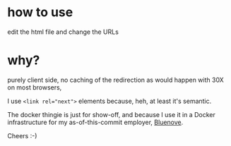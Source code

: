 # how to use

edit the html file and change the URLs

# why?

purely client side, no caching of the redirection as would happen with 30X
on most browsers,

I use `<link rel="next">` elements because, heh, at least it's semantic.

The docker thingie is just for show-off, and because I use it in a Docker
infrastructure for my as-of-this-commit employer, [Bluenove](https://www.bluenove.com).


Cheers :-)
